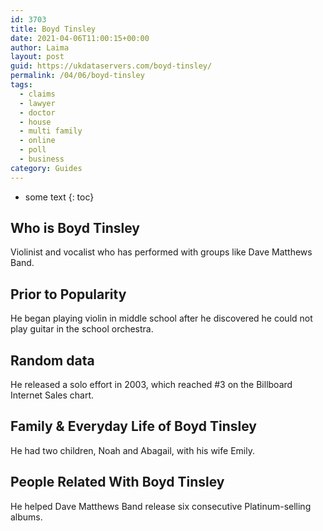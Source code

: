 ```yaml
---
id: 3703
title: Boyd Tinsley
date: 2021-04-06T11:00:15+00:00
author: Laima
layout: post
guid: https://ukdataservers.com/boyd-tinsley/
permalink: /04/06/boyd-tinsley
tags:
  - claims
  - lawyer
  - doctor
  - house
  - multi family
  - online
  - poll
  - business
category: Guides
---
```


* some text
{: toc}


## Who is Boyd Tinsley
                  
                  
                  
Violinist and vocalist who has performed with groups like Dave Matthews Band.
                  
              
            
              
            
                
                
                
## Prior to Popularity
                  
                  
                  
He began playing violin in middle school after he discovered he could not play guitar in the school orchestra.
                  
              
            
              
            
                
                
                
## Random data
                  
                  
                  
He released a solo effort in 2003, which reached #3 on the Billboard Internet Sales chart.
                  
              
            
              
            
                
                
                
## Family & Everyday Life of Boyd Tinsley
                  
                  
                  
He had two children, Noah and Abagail, with his wife Emily.
                  
              
            
              
            
                
                
                
## People Related With Boyd Tinsley
                  
                  
                  
He helped Dave Matthews Band release six consecutive Platinum-selling albums.
                  
              
            
              
            
                
              
            
              
              
            
            
              
            
          
          
          